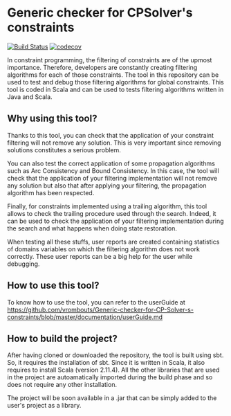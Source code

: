 # Generic checker for CPSolver's constraints

[![Build Status](https://travis-ci.org/vrombouts/Generic-checker-for-CP-Solver-s-constraints.svg?branch=master)](https://travis-ci.org/vrombouts/Generic-checker-for-CP-Solver-s-constraints)
[![codecov](https://codecov.io/gh/vrombouts/Generic-checker-for-CP-Solver-s-constraints/branch/master/graph/badge.svg)](https://codecov.io/gh/vrombouts/Generic-checker-for-CP-Solver-s-constraints)


In constraint programming, the filtering of constraints are of the upmost importance. 
Therefore, developers are constantly creating filtering algorithms for each of those constraints.
The tool in this repository can be used to test and debug those filtering algorithms for global constraints.
This tool is coded in Scala and can be used to tests filtering algorithms written in Java and Scala.

## Why using this tool?

Thanks to this tool, you can check that the application of your constraint filtering will not remove any solution. This is very important since removing solutions constitutes a serious problem. 

You can also test the correct application of some propagation algorithms such as Arc Consistency and Bound Consistency. In this case, the tool will check that the application of your filtering implementation will not remove any solution but also that after applying your filtering, the propagation algorithm has been respected.

Finally, for constraints implemented using a trailing algorithm, this tool allows to check the trailing procedure used through the search. Indeed, it can be used to check the application of your filtering implementation during the search and what happens when doing state restoration.

When testing all these stuffs, user reports are created containing statistics of domains variables on which the filtering algorithm does not work correctly. These user reports can be a big help for the user while debugging. 

## How to use this tool?

To know how to use the tool, you can refer to the userGuide at https://github.com/vrombouts/Generic-checker-for-CP-Solver-s-constraints/blob/master/documentation/userGuide.md

## How to build the project?

After having cloned or downloaded the repository, the tool is built using sbt. So, it requires the installation of sbt. Since it is written in Scala, it also requires to install Scala (version 2.11.4). All the other libraries that are used in the project are autoamatically imported during the build phase and so does not require any other installation.

The project will be soon available in a .jar that can be simply added to the user's project as a library.
